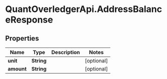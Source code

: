 # QuantOverledgerApi.AddressBalanceResponse

## Properties

Name | Type | Description | Notes
------------ | ------------- | ------------- | -------------
**unit** | **String** |  | [optional] 
**amount** | **String** |  | [optional] 


